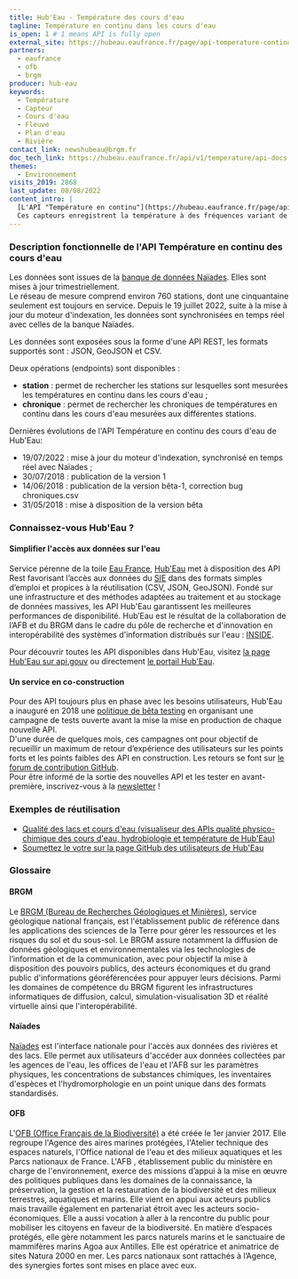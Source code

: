 ```yaml
---
title: Hub'Eau - Température des cours d'eau
tagline: Température en continu dans les cours d'eau
is_open: 1 # 1 means API is fully open
external_site: https://hubeau.eaufrance.fr/page/api-temperature-continu
partners:
  - eaufrance
  - ofb
  - brgm
producer: hub-eau
keywords:
  - Température
  - Capteur
  - Cours d'eau
  - Fleuve
  - Plan d'eau
  - Rivière
contact_link: newshubeau@brgm.fr
doc_tech_link: https://hubeau.eaufrance.fr/api/v1/temperature/api-docs
themes:
  - Environnement
visits_2019: 2868
last_update: 08/08/2022
content_intro: |
  [L'API "Température en continu"](https://hubeau.eaufrance.fr/page/api-temperature-continu) de Hub'Eau permet d'interroger les données de températures relevées par des capteurs automatiques posés dans les cours d'eau de France métropolitaine.
  Ces capteurs enregistrent la température à des fréquences variant de une à quelques heures.
---
```


### Description fonctionnelle de l'API Température en continu des cours d'eau

Les données sont issues de la [banque de données Naïades](http://www.naiades.eaufrance.fr/). Elles sont mises à jour trimestriellement.  
Le réseau de mesure comprend environ 760 stations, dont une cinquantaine seulement est toujours en service.
Depuis le 19 juillet 2022, suite à la mise à jour du moteur d'indexation, les données sont synchronisées en temps réel avec celles de la banque Naïades.

Les données sont exposées sous la forme d'une API REST, les formats supportés sont : JSON, GeoJSON et CSV.

Deux opérations (endpoints) sont disponibles :
- **station** : permet de rechercher les stations sur lesquelles sont mesurées les températures en continu dans les cours d'eau ;
- **chronique** : permet de rechercher les chroniques de températures en continu dans les cours d'eau mesurées aux différentes stations.

Dernières évolutions de l'API Température en continu des cours d'eau de Hub'Eau:
- 19/07/2022 : mise à jour du moteur d'indexation, synchronisé en temps réel avec Naïades ;
- 30/07/2018 : publication de la version 1
- 14/06/2018 : publication de la version bêta-1, correction bug chroniques.csv
- 31/05/2018 : mise à disposition de la version bêta

### Connaissez-vous Hub'Eau ?

#### Simplifier l'accès aux données sur l'eau

Service pérenne de la toile [Eau France](https://www.eaufrance.fr), [Hub'Eau](https://hubeau.eaufrance.fr/) met à disposition des API Rest favorisant l’accès aux données du [SIE](https://www.eaufrance.fr/donnees) dans des formats simples d’emploi et propices à la réutilisation (CSV, JSON, GeoJSON).
Fondé sur une infrastructure et des méthodes adaptées au traitement et au stockage de données massives, les API Hub'Eau garantissent les meilleures performances de disponibilité.
Hub’Eau est le résultat de la collaboration de l’AFB et du BRGM dans le cadre du pôle de recherche et d'innovation en interopérabilité des systèmes d'information distribués sur l'eau : [INSIDE](http://www.pole-inside.fr/fr).

Pour découvrir toutes les API disponibles dans Hub'Eau, visitez [la page Hub'Eau sur api.gouv](https://api.gouv.fr/producteurs/hub-eau) ou directement [le portail Hub'Eau](https://hubeau.eaufrance.fr/page/apis).  

#### Un service en co-construction

Pour des API toujours plus en phase avec les besoins utilisateurs, Hub'Eau a inauguré en 2018 une [politique de bêta testing](https://hubeau.eaufrance.fr/page/apis) en organisant une campagne de tests ouverte avant la mise la mise en production de chaque nouvelle API.  
D'une durée de quelques mois, ces campagnes ont pour objectif de recueillir un maximum de retour d’expérience des utilisateurs sur les points forts et les points faibles des API en construction. Les retours se font sur [le forum de contribution GitHub](http://github.com/BRGM/hubeau/issues).  
Pour être informé de la sortie des nouvelles API et les tester en avant-première, inscrivez-vous à la [newsletter](https://hubeau.eaufrance.fr/newsletter) !  

### Exemples de réutilisation

- [Qualité des lacs et cours d'eau (visualiseur des APIs qualité physico-chimique des cours d'eau, hydrobiologie et température de Hub'Eau)](https://hubeau.eaufrance.fr/sites/default/files/api/demo/qualriv.htm?code_support=99)
- [Soumettez le votre sur la page GitHub des utilisateurs de Hub'Eau](https://github.com/BRGM/hubeau)

### Glossaire

#### BRGM

Le [BRGM (Bureau de Recherches Géologiques et Minières)](http://www.brgm.fr/), service géologique national français, est l'établissement public de référence dans les applications des sciences de la Terre pour gérer les ressources et les risques du sol et du sous-sol. Le BRGM assure notamment la diffusion de données géologiques et environnementales via les technologies de l’information et de la communication, avec pour objectif la mise à disposition des pouvoirs publics, des acteurs économiques et du grand public d'informations géoréférencées pour appuyer leurs décisions. Parmi les domaines de compétence du BRGM figurent les infrastructures informatiques de diffusion, calcul, simulation-visualisation 3D et réalité virtuelle ainsi que l'interopérabilité.

#### Naïades

[Naïades](http://www.naiades.eaufrance.fr/) est l'interface nationale pour l'accès aux données des rivières et des lacs. Elle permet aux utilisateurs d'accéder aux données collectées par les agences de l'eau, les offices de l'eau et l'AFB sur les paramètres physiques, les concentrations de substances chimiques, les inventaires d'espèces et l'hydromorphologie en un point unique dans des formats standardisés.

#### OFB

L'[OFB (Office Français de la Biodiversité)](https://ofb.gouv.fr/) a été créée le 1er janvier 2017. Elle regroupe l'Agence des aires marines protégées, l'Atelier technique des espaces naturels, l'Office national de l'eau et des milieux aquatiques et les Parcs nationaux de France. L'AFB , établissement public du ministère en charge de l'environnement, exerce des missions d’appui à la mise en œuvre des politiques publiques dans les domaines de la connaissance, la préservation, la gestion et la restauration de la biodiversité et des milieux terrestres, aquatiques et marins. Elle vient en appui aux acteurs publics mais travaille également en partenariat étroit avec les acteurs socio-économiques. Elle a aussi vocation à aller à la rencontre du public pour mobiliser les citoyens en faveur de la biodiversité. En matière d’espaces protégés, elle gère notamment les parcs naturels marins et le sanctuaire de mammifères marins Agoa aux Antilles. Elle est opératrice et animatrice de sites Natura 2000 en mer. Les parcs nationaux sont rattachés à l’Agence, des synergies fortes sont mises en place avec eux.
